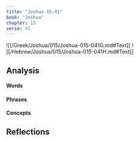 ```yaml
---
title: "Joshua 15:41"
book: "Joshua"
chapter: 15
verse: 41
---
```

![[/Greek/Joshua/015/Joshua-015-041G.md#Text]]
![[/Hebrew/Joshua/015/Joshua-015-041H.md#Text]]

## Analysis

#### Words

#### Phrases

#### Concepts

## Reflections
